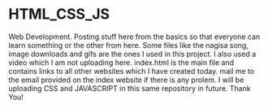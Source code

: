# HTML_CSS_JS
Web Development. Posting stuff here from the basics so that everyone can learn something or the other from here. 
Some files like the nagisa song, image downloads and gifs are the ones I used in this project.
I also used a video which I am not uploading here.
index.html is the main file and contains links to all other websites which I have created today.
mail me to the email provided on the index website if there is any prolem.
I will be uploading CSS and JAVASCRIPT in this same repository in future.
Thank You!
